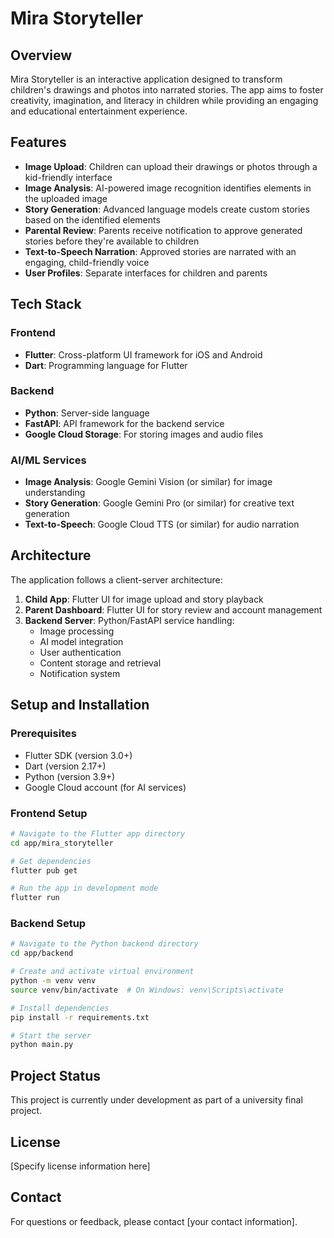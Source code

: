 # Mira Storyteller

## Overview

Mira Storyteller is an interactive application designed to transform children's drawings and photos into narrated stories. The app aims to foster creativity, imagination, and literacy in children while providing an engaging and educational entertainment experience.

## Features

-   **Image Upload**: Children can upload their drawings or photos through a kid-friendly interface
-   **Image Analysis**: AI-powered image recognition identifies elements in the uploaded image
-   **Story Generation**: Advanced language models create custom stories based on the identified elements
-   **Parental Review**: Parents receive notification to approve generated stories before they're available to children
-   **Text-to-Speech Narration**: Approved stories are narrated with an engaging, child-friendly voice
-   **User Profiles**: Separate interfaces for children and parents

## Tech Stack

### Frontend

-   **Flutter**: Cross-platform UI framework for iOS and Android
-   **Dart**: Programming language for Flutter

### Backend

-   **Python**: Server-side language
-   **FastAPI**: API framework for the backend service
-   **Google Cloud Storage**: For storing images and audio files

### AI/ML Services

-   **Image Analysis**: Google Gemini Vision (or similar) for image understanding
-   **Story Generation**: Google Gemini Pro (or similar) for creative text generation
-   **Text-to-Speech**: Google Cloud TTS (or similar) for audio narration

## Architecture

The application follows a client-server architecture:

1. **Child App**: Flutter UI for image upload and story playback
2. **Parent Dashboard**: Flutter UI for story review and account management
3. **Backend Server**: Python/FastAPI service handling:
    - Image processing
    - AI model integration
    - User authentication
    - Content storage and retrieval
    - Notification system

## Setup and Installation

### Prerequisites

-   Flutter SDK (version 3.0+)
-   Dart (version 2.17+)
-   Python (version 3.9+)
-   Google Cloud account (for AI services)

### Frontend Setup

```bash
# Navigate to the Flutter app directory
cd app/mira_storyteller

# Get dependencies
flutter pub get

# Run the app in development mode
flutter run
```

### Backend Setup

```bash
# Navigate to the Python backend directory
cd app/backend

# Create and activate virtual environment
python -m venv venv
source venv/bin/activate  # On Windows: venv\Scripts\activate

# Install dependencies
pip install -r requirements.txt

# Start the server
python main.py
```

## Project Status

This project is currently under development as part of a university final project.

## License

[Specify license information here]

## Contact

For questions or feedback, please contact [your contact information].
